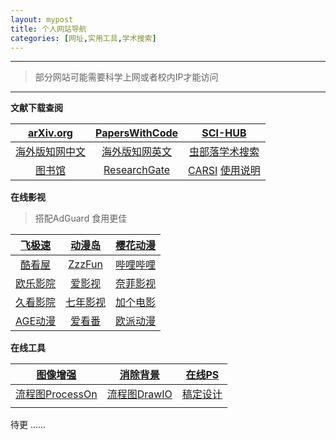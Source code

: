 ```yaml
---
layout: mypost
title: 个人网站导航
categories: [网址,实用工具,学术搜索]
---
```


---

> 部分网站可能需要科学上网或者校内IP才能访问

---

**文献下载查阅**

|               [arXiv.org](https://arxiv.org/)                |   [PapersWithCode](https://paperswithcode.com/)   |                [SCI-HUB](https://sci-hub.se/)                |
| :----------------------------------------------------------: | :-----------------------------------------------: | :----------------------------------------------------------: |
|    [海外版知网中文](https://chn.oversea.cnki.net/index/)     | [海外版知网英文](https://oversea.cnki.net/index/) |      [虫部落学术搜索](https://scholar.chongbuluo.com/)       |
| [图书馆](http://www.lib.jhun.edu.cn/app/periodical/1/more?wfwfid=24344) |   [ResearchGate](https://www.researchgate.net/)   | [CARSI](https://www.carsi.edu.cn/index_zh.htm) [使用说明](http://www.lib.jhun.edu.cn/engine2/general/2834341/detail?engineInstanceId=24919&pageType=1&typeId=1004270&pageId=13277&websiteId=12504) |

**在线影视**  

> 搭配AdGuard 食用更佳

|  [飞极速](http://www.fjisu2.com/)   |   [动漫岛](http://www.dmd55.com/)   |    [樱花动漫](https://imomoe.one/)    |
| :---------------------------------: | :---------------------------------: | :-----------------------------------: |
|    [酷看屋](http://kukanwu.com/)    |  [ZzzFun](http://www.zzzfun.com/)   | [哔哩哔哩](https://www.bilibili.com/) |
| [欧乐影院](https://www.olevod.com/) | [爱影视](https://www.iyingshi7.tv/) | [奈菲影视](https://www.nfmovies.com/) |
| [久看影院](http://www.9kantv.com/)  |    [七年影视](http://e7ys.com/)     |     [加个电影](https://jiage.la/)     |
| [AGE动漫](https://www.agefans.cc/)  |  [爱看番](http://www.ikanfan.com/)  |    [欧派动漫](https://opacg.com/)     |

**在线工具**

|    [图像增强](https://waifu2x.booru.pics/)    |        [消除背景](https://www.remove.bg/zh)         | [在线PS](https://www.photopea.com/)  |
| :-------------------------------------------: | :-------------------------------------------------: | :----------------------------------: |
| [流程图ProcessOn](https://www.processon.com/) | [流程图DrawIO](https://app.diagrams.net/?src=about) | [稿定设计](https://www.gaoding.com/) |
|                                               |                                                     |                                      |

待更 ......